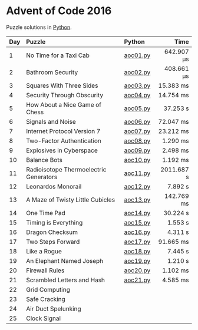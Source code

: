 # Advent of Code 2016

Puzzle solutions in [Python](https://www.python.org/).

| Day  | Puzzle                                 | Python                                                         |       Time |
| :--- | :------------------------------------- | :------------------------------------------------------------- | ---------: |
| 1    | No Time for a Taxi Cab                 | [aoc01.py](01_no_time_for_a_taxi_cab/aoc01.py)                 | 642.907 μs |
| 2    | Bathroom Security                      | [aoc02.py](02_bathroom_security/aoc02.py)                      | 408.661 μs |
| 3    | Squares With Three Sides               | [aoc03.py](03_squares_with_three_sides/aoc03.py)               |  15.383 ms |
| 4    | Security Through Obscurity             | [aoc04.py](04_security_through_obscurity/aoc04.py)             |  14.754 ms |
| 5    | How About a Nice Game of Chess         | [aoc05.py](05_how_about_a_nice_game_of_chess/aoc05.py)         |   37.253 s |
| 6    | Signals and Noise                      | [aoc06.py](06_signals_and_noise/aoc06.py)                      |  72.047 ms |
| 7    | Internet Protocol Version 7            | [aoc07.py](07_internet_protocol_version_7/aoc07.py)            |  23.212 ms |
| 8    | Two-Factor Authentication              | [aoc08.py](08_two-factor_authentication/aoc08.py)              |   1.290 ms |
| 9    | Explosives in Cyberspace               | [aoc09.py](09_explosives_in_cyberspace/aoc09.py)               |   2.498 ms |
| 10   | Balance Bots                           | [aoc10.py](10_balance_bots/aoc10.py)                           |   1.192 ms |
| 11   | Radioisotope Thermoelectric Generators | [aoc11.py](11_radioisotope_thermoelectric_generators/aoc11.py) | 2011.687 s |
| 12   | Leonardos Monorail                     | [aoc12.py](12_leonardos_monorail/aoc12.py)                     |    7.892 s |
| 13   | A Maze of Twisty Little Cubicles       | [aoc13.py](13_a_maze_of_twisty_little_cubicles/aoc13.py)       | 142.769 ms |
| 14   | One Time Pad                           | [aoc14.py](14_one_time_pad/aoc14.py)                           |   30.224 s |
| 15   | Timing is Everything                   | [aoc15.py](15_timing_is_everything/aoc15.py)                   |    1.553 s |
| 16   | Dragon Checksum                        | [aoc16.py](16_dragon_checksum/aoc16.py)                        |    4.311 s |
| 17   | Two Steps Forward                      | [aoc17.py](17_two_steps_forward/aoc17.py)                      |  91.665 ms |
| 18   | Like a Rogue                           | [aoc18.py](18_like_a_rogue/aoc18.py)                           |    7.445 s |
| 19   | An Elephant Named Joseph               | [aoc19.py](19_an_elephant_named_joseph/aoc19.py)               |    1.210 s |
| 20   | Firewall Rules                         | [aoc20.py](20_firewall_rules/aoc20.py)                         |   1.102 ms |
| 21   | Scrambled Letters and Hash             | [aoc21.py](21_scrambled_letters_and_hash/aoc21.py)             |   4.585 ms |
| 22   | Grid Computing                         |                                                                |            |
| 23   | Safe Cracking                          |                                                                |            |
| 24   | Air Duct Spelunking                    |                                                                |            |
| 25   | Clock Signal                           |                                                                |            |

